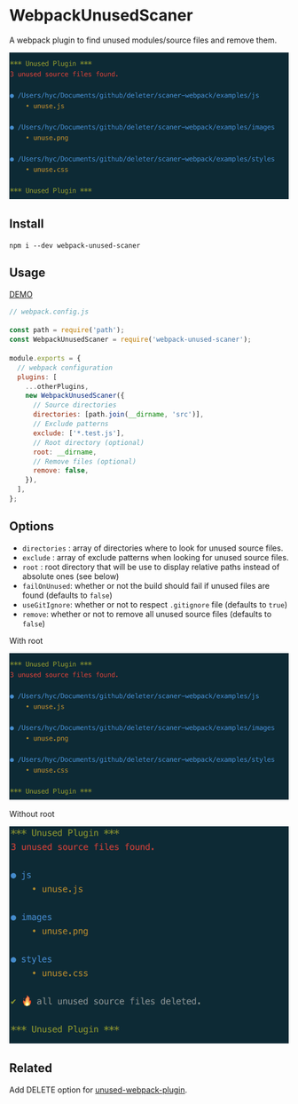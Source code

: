 # WebpackUnusedScaner

A webpack plugin to find unused modules/source files and remove them.

![webpack-unused-scaner](images/with-root.png)

## Install

```
npm i --dev webpack-unused-scaner
```

## Usage
[DEMO](https://github.com/rainpure/webpack-unused-scaner/tree/master/examples)

```javascript
// webpack.config.js

const path = require('path');
const WebpackUnusedScaner = require('webpack-unused-scaner');

module.exports = {
  // webpack configuration
  plugins: [
    ...otherPlugins,
    new WebpackUnusedScaner({
      // Source directories
      directories: [path.join(__dirname, 'src')],
      // Exclude patterns
      exclude: ['*.test.js'],
      // Root directory (optional)
      root: __dirname,
      // Remove files (optional)
      remove: false,
    }),
  ],
};
```

## Options

- `directories` : array of directories where to look for unused source files.
- `exclude` : array of exclude patterns when looking for unused source files.
- `root` : root directory that will be use to display relative paths instead of absolute ones (see below)
- `failOnUnused`: whether or not the build should fail if unused files are found (defaults to `false`)
- `useGitIgnore`: whether or not to respect `.gitignore` file (defaults to `true`)
- `remove`: whether or not to remove all unused source files (defaults to `false`)

With root

![With root](images/with-root.png)

Without root

![Without root](images/without-root.png)

## Related
Add DELETE option for [unused-webpack-plugin](https://github.com/MatthieuLemoine/unused-webpack-plugin).
